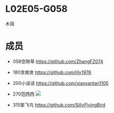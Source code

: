 # L02E05-G058
木简
# 成员
- 058空隙草 https://github.com/ZhangFZ074

- 180贪痴舍 https://github.com/lily1976

- 200小谈话 https://github.com/xiaoyantan1105

- 270范西西 ![](https://github.com/xixifan)

- 315笨飞鸟 https://github.com/SillyFlyingBird
